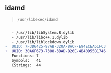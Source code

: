 ## idamd

> `/usr/libexec/idamd`

```diff

   - /usr/lib/libSystem.B.dylib
   - /usr/lib/libc++.1.dylib
   - /usr/lib/liblockdown.dylib
-  UUID: 7F3D6425-97AB-320A-8ACF-E94ECEA61FC3
+  UUID: 30A6F673-7388-3BAD-B26E-4B40D55B1746
   Functions: 7
   Symbols:   41
   CStrings:  44

```
